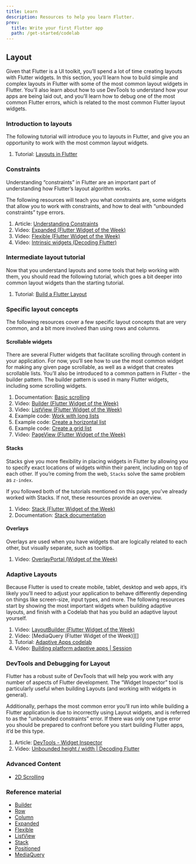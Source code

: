 ```yaml
---
title: Learn
description: Resources to help you learn Flutter.
prev:
  title: Write your first Flutter app
  path: /get-started/codelab
---
```


## Layout

Given that Flutter is a UI toolkit, you’ll spend a lot of time creating layouts
with Flutter widgets. In this section, you’ll learn how to build simple and
complex layouts in Flutter with some of the most common layout widgets in
Flutter. You’ll also learn about how to use DevTools to understand how your apps
are being laid out, and you’ll learn how to debug one of the most common Flutter
errors, which is related to the most common Flutter layout widgets.

### Introduction to layouts

The following tutorial will introduce you to layouts in Flutter, and give you an
opportunity to work with the most common layout widgets.

1. Tutorial: [Layouts in Flutter][]

### Constraints

Understanding “constraints” in Flutter are an important part of understanding
how Flutter’s layout algorithm works.

The following resources will teach you what constraints are, some widgets that
allow you to work with constraints, and how to deal with “unbounded constraints”
type errors.

1. Article: [Understanding Constraints][]
2. Video: [Expanded (Flutter Widget of the Week)][]
3. Video: [Flexible (Flutter Widget of the Week)][]
4. Video: [Intrinsic widgets (Decoding Flutter)][]

### Intermediate layout tutorial

Now that you understand layouts and some tools that help working with them, you
should read the following tutorial, which goes a bit deeper into common layout
widgets than the starting tutorial.

1. Tutorial: [Build a Flutter Layout][]

### Specific layout concepts

The following resources cover a few specific layout concepts that are very common, and a bit more involved than using rows and columns.

#### Scrollable widgets

There are several Flutter widgets that facilitate scrolling through content in
your application. For now, you’ll see how to use the most common widget for
making any given page scrollable, as well as a widget that creates scrollable
lists. You’ll also be introduced to a common pattern in Flutter - the builder
pattern. The builder pattern is used in many Flutter widgets, including some
scrolling widgets.

1. Documentation: [Basic scrolling][]
2. Video: [Builder (Flutter Widget of the Week)][]
3. Video: [ListView (Flutter Widget of the Week)][]
4. Example code: [Work with long lists][]
5. Example code: [Create a horizontal list][]
6. Example code: [Create a grid list][]
7. Video: [PageView (Flutter Widget of the Week)][]

#### Stacks

Stacks give you more flexibility in placing widgets in Flutter by allowing you
to specify exact locations of widgets within their parent, including on top of
each other. If you’re coming from the web, `Stacks` solve the same problem
as `z-index`.

If you followed both of the tutorials mentioned on this page, you’ve already
worked with Stacks. If not, these resources provide an overview.

1. Video: [Stack (Flutter Widget of the Week)][]
2. Documentation: [Stack documentation][]

#### Overlays

Overlays are used when you have widgets that are logically related to each
other, but visually separate, such as tooltips.

1. Video: [OverlayPortal (Widget of the Week)][]

### Adaptive Layouts

Because Flutter is used to create mobile, tablet, desktop and web apps, it’s
likely you’ll need to adjust your application to behave differently depending on
things like screen-size, input types, and more. The following resources start by
showing the most important widgets when building adaptive layouts, and finish
with a Codelab that has you build an adaptive layout yourself.

1. Video: [LayoutBuilder (Flutter Widget of the Week)][]
2. Video: [MediaQuery (Flutter Widget of the Week)][]
3. Tutorial: [Adaptive Apps codelab][]
4. Video: [Building platform adaptive apps | Session][]

### DevTools and Debugging for Layout

Flutter has a robust suite of DevTools that will help you work with any number
of aspects of Flutter development. The “Widget Inspector” tool is particularly
useful when building Layouts (and working with widgets in general).

Additionally, perhaps the most common error you’ll run into while building a
Flutter application is due to incorrectly using Layout widgets, and is referred
to as the “unbounded constraints” error. If there was only one type error you
should be prepared to confront before you start building Flutter apps, it’d be
this type.

1. Article: [DevTools - Widget Inspector][]
2. Video: [Unbounded height / width | Decoding Flutter][]

### Advanced Content

- [2D Scrolling][]

### Reference material

- [Builder][]
- [Row][]
- [Column][]
- [Expanded][]
- [Flexible][]
- [ListView][]
- [Stack][]
- [Positioned][]
- [MediaQuery][]

[Layouts in Flutter]: {{site.url}}/ui/layout
[Understanding Constraints]: {{site.url}}/ui/layout/constraints
[Expanded (Flutter Widget of the Week)]: https://www.youtube.com/watch?v=_rnZaagadyo
[Flexible (Flutter Widget of the Week)]: https://www.youtube.com/watch?v=CI7x0mAZiY0
[Intrinsic widgets (Decoding Flutter)]: https://www.youtube.com/watch?v=Si5XJ_IocEs
[Build a Flutter Layout]: {{site.url}}/ui/layout/tutorial
[Basic scrolling]: {{site.url}}/ui/layout/scrolling#basic-scrolling
[Builder (Flutter Widget of the Week)]: https://www.youtube.com/watch?v=xXNOkIuSYuA
[ListView (Flutter Widget of the Week)]: https://www.youtube.com/watch?v=KJpkjHGiI5A
[Work with long lists]: {{site.url}cookbook/lists/long-lists
[Create a horizontal list]: {{site.url}cookbook/lists/horizontal-list
[Create a grid list]: {{site.url}cookbook/lists/grid-lists
[PageView (Flutter Widget of the Week)]: https://www.youtube.com/watch?v=J1gE9xvph-A
[Stack (Flutter Widget of the Week)]: https://www.youtube.com/watch?v=liEGSeD3Zt8
[Stack documentation]: {{site.url}ui/layout#stack
[OverlayPortal (Widget of the Week)]: https://www.youtube.com/watch?v=S0Ylpa44OAQ
[LayoutBuilder (Flutter Widget of the Week)]: https://www.youtube.com/watch?v=IYDVcriKjsw
[MediaQuery WotW]: https://www.youtube.com/watch?v=A3WrA4zAaPw
[Adaptive Apps codelab]: https://codelabs.developers.google.com/codelabs/flutter-adaptive-app
[Building platform adaptive apps | Session]: https://www.youtube.com/watch?v=RCdeSKVt7LI
[DevTools - Widget Inspector]: {{site.url}tools/devtools/inspector
[Unbounded height / width | Decoding Flutter]: https://www.youtube.com/watch?v=jckqXR5CrPI
[2D Scrolling]: https://www.youtube.com/watch?v=ppEdTo-VGcg
[Builder]: {{site.api}}/flutter/widgets/Builder-class.html
[Row]: {{site.api}}flutter/widgets/Row-class.html
[Column]: {{site.api}}flutter/widgets/Column-class.html
[Expanded]: {{site.api}}flutter/widgets/Expanded-class.html
[Flexible]: {{site.api}}flutter/widgets/Flexible-class.html
[ListView]: {{site.api}}flutter/widgets/ListView-class.html
[Stack]: {{site.api}}flutter/widgets/Stack-class.html
[Positioned]: {{site.api}}flutter/widgets/Positioned-class.html
[MediaQuery]: {{site.api}}flutter/widgets/MediaQuery-class.html